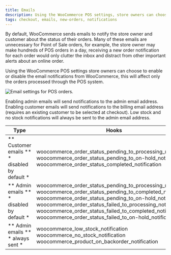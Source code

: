 ```yaml
---
title: Emails
description: Using the WooCommerce POS settings, store owners can choose to enable or disable the email notifications from WooCommerce.
tags: checkout, emails, new-orders, notifications
---
```


By default, WooCommerce sends emails to notify the store owner and customer about the status of their orders. 
Many of these emails are unnecessary for Point of Sale orders, for example, the store owner may make hundreds of POS orders in a day, receiving a new order notification for each order would only clutter the inbox and distract from other important alerts about an online order. 

Using the WooCommerce POS settings store owners can choose to enable or disable the email notifications from WooCommerce, this will affect only the orders processed through the POS system. 

![Email settings for POS orders.](https://wcpos.com/wp-content/uploads/2015/07/email-settings.png "Email settings for POS orders")

Enabling admin emails will send notifications to the admin email address. Enabling customer emails will send notifications to the billing email address (requires an existing customer to be selected at checkout). Low stock and no stock notifications will always be sent to the admin email address.


| Type | Hooks |
| - | - |
| ** Customer emails ** <br> * disabled by default * | woocommerce_order_status_pending_to_processing_notification <br> woocommerce_order_status_pending_to_on-hold_notification <br> woocommerce_order_status_completed_notification |
| ** Admin emails ** <br> * disabled by default * | woocommerce_order_status_pending_to_processing_notification <br> woocommerce_order_status_pending_to_completed_notification <br> woocommerce_order_status_pending_to_on-hold_notification <br> woocommerce_order_status_failed_to_processing_notification <br> woocommerce_order_status_failed_to_completed_notification <br> woocommerce_order_status_failed_to_on-hold_notification |
| ** Admin emails ** <br> * always sent * | woocommerce_low_stock_notification <br> woocommerce_no_stock_notification <br> woocommerce_product_on_backorder_notification |
